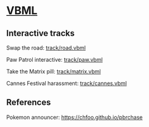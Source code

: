 # [VBML](https://omega.gg/VBML)

## Interactive tracks

Swap the road: [track/road.vbml](track/road/road.vbml)

Paw Patrol interactive: [track/paw.vbml](track/paw/paw.vbml)

Take the Matrix pill: [track/matrix.vbml](track/matrix/matrix.vbml)

Cannes Festival harassment: [track/cannes.vbml](track/cannes/cannes.vbml)

## References

Pokemon announcer: https://chfoo.github.io/pbrchase
